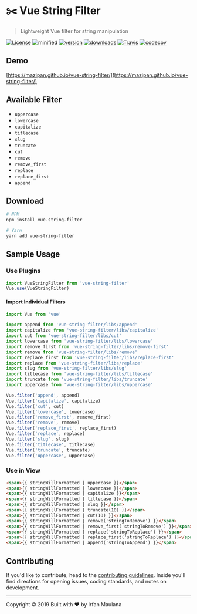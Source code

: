 # :scissors: Vue String Filter

> Lightweight Vue filter for string manipulation

[![License](https://img.shields.io/github/license/mazipan/vue-string-filter.svg?maxAge=3600)](https://github.com/mazipan/vue-string-filter) ![minified](https://badgen.net/bundlephobia/minzip/vue-string-filter) [![version](https://img.shields.io/npm/v/vue-string-filter.svg)](https://www.npmjs.com/package/vue-string-filter) [![downloads](https://img.shields.io/npm/dt/vue-string-filter.svg)](https://www.npmjs.com/package/vue-string-filter) [![Travis](https://img.shields.io/travis/mazipan/vue-string-filter.svg)](https://travis-ci.org/mazipan/vue-string-filter) [![codecov](https://codecov.io/gh/mazipan/vue-string-filter/branch/master/graph/badge.svg)](https://codecov.io/gh/mazipan/vue-string-filter)

## Demo

[https://mazipan.github.io/vue-string-filter/](https://mazipan.github.io/vue-string-filter/)

## Available Filter

+ `uppercase`
+ `lowercase`
+ `capitalize`
+ `titlecase`
+ `slug`
+ `truncate`
+ `cut`
+ `remove`
+ `remove_first`
+ `replace`
+ `replace_first`
+ `append`

## Download

```bash
# NPM
npm install vue-string-filter

# Yarn
yarn add vue-string-filter
```

## Sample Usage

### Use Plugins

```javascript
import VueStringFilter from 'vue-string-filter'
Vue.use(VueStringFilter)
```

#### Import Individual Filters

```javascript
import Vue from 'vue'

import append from 'vue-string-filter/libs/append'
import capitalize from 'vue-string-filter/libs/capitalize'
import cut from 'vue-string-filter/libs/cut'
import lowercase from 'vue-string-filter/libs/lowercase'
import remove_first from 'vue-string-filter/libs/remove-first'
import remove from 'vue-string-filter/libs/remove'
import replace_first from 'vue-string-filter/libs/replace-first'
import replace from 'vue-string-filter/libs/replace'
import slug from 'vue-string-filter/libs/slug'
import titlecase from 'vue-string-filter/libs/titlecase'
import truncate from 'vue-string-filter/libs/truncate'
import uppercase from 'vue-string-filter/libs/uppercase'

Vue.filter('append', append)
Vue.filter('capitalize', capitalize)
Vue.filter('cut', cut)
Vue.filter('lowercase', lowercase)
Vue.filter('remove_first', remove_first)
Vue.filter('remove', remove)
Vue.filter('replace_first', replace_first)
Vue.filter('replace', replace)
Vue.filter('slug', slug)
Vue.filter('titlecase', titlecase)
Vue.filter('truncate', truncate)
Vue.filter('uppercase', uppercase)
```

### Use in View

```html
<span>{{ stringWillFormatted | uppercase }}</span>
<span>{{ stringWillFormatted | lowercase }}</span>
<span>{{ stringWillFormatted | capitalize }}</span>
<span>{{ stringWillFormatted | titlecase }}</span>
<span>{{ stringWillFormatted | slug }}</span>
<span>{{ stringWillFormatted | truncate(10) }}</span>
<span>{{ stringWillFormatted | cut(10) }}</span>
<span>{{ stringWillFormatted | remove('stringToRemove') }}</span>
<span>{{ stringWillFormatted | remove_first('stringToRemove') }}</span>
<span>{{ stringWillFormatted | replace('stringToReplace') }}</span>
<span>{{ stringWillFormatted | replace_first('stringToReplace') }}</span>
<span>{{ stringWillFormatted | append('stringToAppend') }}</span>
```

## Contributing

If you'd like to contribute, head to the [contributing guidelines](/CONTRIBUTING.md). Inside you'll find directions for opening issues, coding standards, and notes on development.

------

Copyright © 2019 Built with ❤️ by Irfan Maulana
